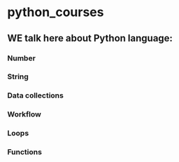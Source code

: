 # python_courses

## WE talk here about Python language:

### Number

### String

### Data collections

### Workflow

### Loops

### Functions
